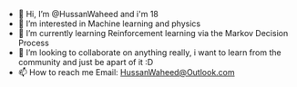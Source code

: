 - 👋 Hi, I’m @HussanWaheed and i'm 18
- 👀 I’m interested in Machine learning and physics
- 🌱 I’m currently learning Reinforcement learning via the Markov Decision Process
- 💞️ I’m looking to collaborate on anything really, i want to learn from the community and just be apart of it :D 
- 📫 How to reach me
Email: HussanWaheed@Outlook.com

<!---
HussanWaheed/HussanWaheed is a ✨ special ✨ repository because its `README.md` (this file) appears on your GitHub profile.
You can click the Preview link to take a look at your changes.
--->
